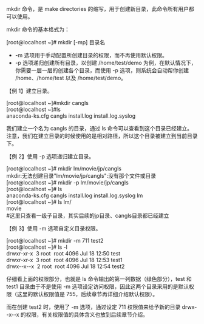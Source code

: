 mkdir 命令，是 make directories 的缩写，用于创建新目录，此命令所有用户都可以使用。

  


  


mkdir 命令的基本格式为：

  


\[root@localhost ~\]\# mkdir \[-mp\] 目录名

* -m 选项用于手动配置所创建目录的权限，而不再使用默认权限。
* -p 选项递归创建所有目录，以创建 /home/test/demo 为例，在默认情况下，你需要一层一层的创建各个目录，而使用 -p 选项，则系统会自动帮你创建 /home、/home/test 以及 /home/test/demo。

  


【例 1】建立目录。

\[root@localhost ~\]\#mkdir cangls  
\[root@localhost ~\]\#ls  
anaconda-ks.cfg cangls install.log install.log.syslog

我们建立一个名为 cangls 的目录，通过 ls 命令可以查看到这个目录已经建立。注意，我们在建立目录的时候使用的是相对路径，所以这个目录被建立到当前目录下。

  


  


【例 2】使用 -p 选项递归建立目录。

\[root@localhost ~\]\# mkdir lm/movie/jp/cangls  
mkdir:无法创建目录"lm/movie/jp/cangls":没有那个文件或目录  
\[root@localhost ~\]\# mkdir -p lm/movie/jp/cangls  
\[root@localhost ~\]\# ls  
anaconda-ks.cfg cangls install.log install.log.syslog lm  
\[root@localhost ~\]\# ls lm/  
movie  
\#这里只查看一级子目录，其实后续的jp目录、cangls目录都已经建立

  


【例 3】使用 -m 选项自定义目录权限。

\[root@localhost ~\]\# mkdir -m 711 test2  
\[root@localhost ~\]\# ls -l  
drwxr-xr-x  3 root  root 4096 Jul 18 12:50 test  
drwxr-xr-x  3 root  root 4096 Jul 18 12:53 test1  
drwx--x--x  2 root  root 4096 Jul 18 12:54 test2

仔细看上面的权限部分，也就是 ls 命令输出的第一列数据（绿色部分），test 和 test1 目录由于不是使用 -m 选项设定访问权限，因此这两个目录采用的是默认权限（这里的默认权限值是 755，后续章节再详细介绍默认权限）。

  


  


而在创建 test2 时，使用了 -m 选项，通过设定 711 权限值来给予新的目录 drwx--x--x 的权限，有关权限值的具体含义也放到后续章节介绍。

